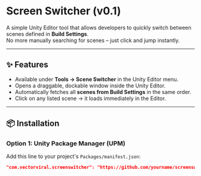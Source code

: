 # Screen Switcher (v0.1)

A simple Unity Editor tool that allows developers to quickly switch between scenes defined in **Build Settings**.  
No more manually searching for scenes – just click and jump instantly.

---

## ✨ Features
- Available under **Tools → Scene Switcher** in the Unity Editor menu.
- Opens a draggable, dockable window inside the Unity Editor.
- Automatically fetches all **scenes from Build Settings** in the same order.
- Click on any listed scene → it loads immediately in the Editor.

---

## 📦 Installation

### Option 1: Unity Package Manager (UPM)  
Add this line to your project's `Packages/manifest.json`:
```json
"com.vectorviral.screenswitcher": "https://github.com/yourname/screenswitcher.git"
